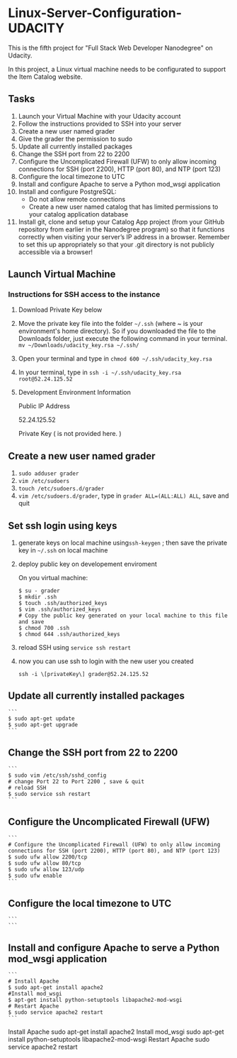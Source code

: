 # Linux-Server-Configuration-UDACITY
This is the fifth project for "Full Stack Web Developer Nanodegree" on Udacity. 

In this project, a Linux virtual machine needs to be configurated to support the Item Catalog website.

## Tasks
1. Launch your Virtual Machine with your Udacity account
2. Follow the instructions provided to SSH into your server
3. Create a new user named grader
4. Give the grader the permission to sudo
5. Update all currently installed packages
6. Change the SSH port from 22 to 2200
7. Configure the Uncomplicated Firewall (UFW) to only allow incoming connections for SSH (port 2200), HTTP (port 80), and NTP (port 123)
8. Configure the local timezone to UTC
9. Install and configure Apache to serve a Python mod_wsgi application
10. Install and configure PostgreSQL:
	- Do not allow remote connections
	- Create a new user named catalog that has limited permissions to your catalog application database
11. Install git, clone and setup your Catalog App project (from your GitHub repository from earlier in the Nanodegree program) so that it functions correctly when visiting your server’s IP address in a browser. Remember to set this up appropriately so that your .git directory is not publicly accessible via a browser!

## Launch Virtual Machine
### Instructions for SSH access to the instance
1. Download Private Key below
2. Move the private key file into the folder `~/.ssh` (where ~ is your environment's home directory). So if you downloaded the file to the Downloads folder, just execute the following command in your terminal.
	```mv ~/Downloads/udacity_key.rsa ~/.ssh/```
3. Open your terminal and type in
	```chmod 600 ~/.ssh/udacity_key.rsa```
4. In your terminal, type in
	```ssh -i ~/.ssh/udacity_key.rsa root@52.24.125.52```
5. Development Environment Information

	Public IP Address

	52.24.125.52
	
	Private Key ( is not provided here. )

## Create a new user named grader
1. `sudo adduser grader`
2. `vim /etc/sudoers`
3. `touch /etc/sudoers.d/grader`
4. `vim /etc/sudoers.d/grader`, type in `grader ALL=(ALL:ALL) ALL`, save and quit

## Set ssh login using keys
1. generate keys on local machine using`ssh-keygen` ; then save the private key in `~/.ssh` on local machine
2. deploy public key on developement enviroment

	On you virtual machine:
	```
	$ su - grader
	$ mkdir .ssh
	$ touch .ssh/authorized_keys
	$ vim .ssh/authorized_keys
	# Copy the public key generated on your local machine to this file and save
	$ chmod 700 .ssh
	$ chmod 644 .ssh/authorized_keys
	```
	
3. reload SSH using `service ssh restart`
4. now you can use ssh to login with the new user you created

	`ssh -i \[privateKey\] grader@52.24.125.52`

## Update all currently installed packages

	```
	$ sudo apt-get update
	$ sudo apt-get upgrade
	```

## Change the SSH port from 22 to 2200

	```
	$ sudo vim /etc/ssh/sshd_config
	# change Port 22 to Port 2200 , save & quit
	# reload SSH
	$ sudo service ssh restart
	```
## Configure the Uncomplicated Firewall (UFW)

	```
	# Configure the Uncomplicated Firewall (UFW) to only allow incoming connections for SSH (port 2200), HTTP (port 80), and NTP (port 123)
	$ sudo ufw allow 2200/tcp
	$ sudo ufw allow 80/tcp
	$ sudo ufw allow 123/udp
	$ sudo ufw enable 
	```
## Configure the local timezone to UTC

	```
	```

## Install and configure Apache to serve a Python mod_wsgi application


	```
	# Install Apache
	$ sudo apt-get install apache2
	#Install mod_wsgi
	$ apt-get install python-setuptools libapache2-mod-wsgi
	# Restart Apache
	$ sudo service apache2 restart
	```

Install Apache sudo apt-get install apache2
Install mod_wsgi sudo apt-get install python-setuptools libapache2-mod-wsgi
Restart Apache sudo service apache2 restart

